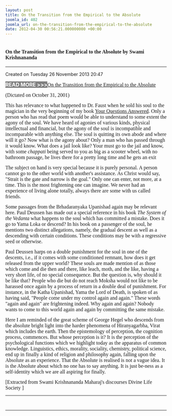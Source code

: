 ```yaml
---
layout: post
title: On the Transition from the Empirical to the Absolute
joomla_id: 402
joomla_url: on-the-transition-from-the-empirical-to-the-absolute
date: 2012-04-30 00:56:21.000000000 +00:00
---
```

<h1 itemprop="name"><span style="font-size: 12pt; font-family: book antiqua,palatino;">On the Transition from the Empirical to the Absolute by Swami Krishnananda</span></h1>
<hr />
<p>Created on Tuesday 26 November 2013 20:47</p>
<div id="discText">
<div id="discText">
<div id="discText">
<div id="discText">
<div id="discText">
<div id="discText">
<div id="discText">
<div id="discText">
<div id="discText">
<div id="discText">
<div id="discText">
<div id="discText">
<div id="discText">
<p><span style="font-size: 12pt;"><span style="background-color: #ffffff; color: #333333;"><span style="background-color: #808080; color: #ffffff;"><strong>READ MORE &gt;&gt;&gt;</strong></span></span></span><a href="http://www.swami-krishnananda.org/disc/disc_102.html"><span style="font-size: 12pt; font-family: book antiqua,palatino;"></span></a><a href="http://www.swami-krishnananda.org/disc/disc_93.html"><span style="font-size: 12pt; font-family: book antiqua,palatino;"></span></a><a href="http://www.swami-krishnananda.org/disc/disc_37.html"><span style="font-size: 12pt; font-family: book antiqua,palatino;">On the Transition from the Empirical to the Absolute</span></a></p>
<div id="discText">
<div id="discText">
<div id="discText">
<div id="discText">
<div id="discText">
<div id="discText">
<div id="discText">
<div id="discText">
<div id="discText">
<div id="discText">
<div id="discText">
<div id="discText">
<div id="discText">
<div id="discText">
<div id="discText2">
<div id="discText">
<div id="discText">
<div id="discText">
<div id="discText">
<div id="discText">
<div id="discText">
<div id="discText">
<div id="discText">
<div id="discText"><span itemprop="author" itemscope="" itemtype="http://schema.org/Person"><span itemprop="name"></span></span>
<div id="discText">
<div id="discText"><span itemprop="articleBody"><span itemprop="author" itemscope="" itemtype="http://schema.org/Person"><span itemprop="name"></span></span></span>
<div id="discText"><span itemprop="articleBody"><span itemprop="author" itemscope="" itemtype="http://schema.org/Person"><span itemprop="name"></span></span></span><span itemprop="author" itemscope="" itemtype="http://schema.org/Person"><span itemprop="name"></span></span>
<div id="discText">
<div id="discText">
<div id="discText">
<div id="discText">
<div id="discText">
<div id="discText">
<div id="discText">
<p class="subNoteDisc"><span style="font-size: 12pt; font-family: book antiqua,palatino;">(Dictated on October 31, 2001)</span></p>
<div id="discText"><span itemprop="articleBody">
<p><span style="font-size: 12pt; font-family: book antiqua,palatino;">This has relevance to what happened to Dr. Faust when he sold his soul to the magician in the very beginning of my book <a href="http://www.swami-krishnananda.org/ans_00.html">Your Questions Answered</a>. Only a person who has read that poem would be able to understand to some extent the agony of the soul. We have heard of agonies of various kinds, physical intellectual and financial, but the agony of the soul is incompatible and incomparable with anything else. The soul is quitting its own abode and where will it go? Now what is the agony about? Only a man who has passed through it would know. What does a jail look like? Your must go to the jail and know, with some <em>chappati</em> being served to you as big as a <span id="p3x12658v_2" class="p3x12658v">scooter wheel</span>, with no bathroom passage, he lives there for a pretty long time and he gets an exit </span></p>
<p><span style="font-size: 12pt; font-family: book antiqua,palatino;">The subject on hand is very special because it is purely personal. A person cannot go to the other world with another's assistance. As <span id="p3x12658v_5" class="p3x12658v">Christ</span> would say, "Strait is the gate and narrow is the goal." Only one can enter, not more, at a time. This is the most frightening one can imagine. We never had an experience of living alone totally, always there are some with us called friends.</span></p>
<p><span style="font-size: 12pt; font-family: book antiqua,palatino;">Some passages from the Brhadaranyaka Upanishad again may be relevant here. Paul Deussen has made out a special reference in <span id="p3x12658v_4" class="p3x12658v">his</span> book <em>The System of the Vedanta</em> what happens to the soul which has committed a mistake. Does it go to Yama Loka or descend? In his book on a passenger of the soul, he mentions two distinct allegations, namely, the gradual descent as well as a descending with certain conditions. These conditions may be with a regressive seed or otherwise.</span></p>
<p><span style="font-size: 12pt; font-family: book antiqua,palatino;">Paul Deussen harps on a double punishment for the soul in one of the descents, i.e., if it comes with some conditioned remnant, how does it get released from the upper world? These souls are made mention of as those which come and die then and there, like leach, moth, and the like, having a very short life, of no special consequence. But the question is, why should it be like that? People who die but do not reach Moksha would not like to be harassed once again by a process of return in a <span id="p3x12658v_3" class="p3x12658v">double deal</span> of punishment. For instance, in the Katha Upanishad, Yama the Lord of Death, is spoken of as having said, "People come under my control again and again." These words "again and again" are frightening indeed. Why again and again? Nobody wants to come to this world again and again by committing the same mistake.</span></p>
<p><span style="font-size: 12pt; font-family: book antiqua,palatino;">Here I am reminded of the great scheme of George Hegel who descends from the <span id="p3x12658v_6" class="p3x12658v">absolute</span> bright light into the harder phenomena of Hiranyagarbha, Virat which includes the earth. Then the epistemology of perception, the cognition process, commences. But whose perception is it? It is the perception of the psychological functions which we highlight today as the apparatus of common knowledge. Linguistics, ethics, morality, sociality, chemistry, political science, end up in finally a kind of religion and philosophy again, falling upon the Absolute as an experience. That the Absolute is realised is not a vague idea. It is the Absolute about which no one has to say anything. It is just be-ness as a self-identity which we are all aspiring for finally.</span></p>
</span></div>
<span itemprop="articleBody"></span></div>
<span itemprop="articleBody"></span></div>
<span itemprop="articleBody"></span></div>
<span itemprop="articleBody"></span></div>
<span itemprop="articleBody"></span></div>
</div>
<span itemprop="articleBody"></span></div>
<span style="font-size: 12pt; font-family: verdana,geneva;">[Extracted from Swami Krishnananda Maharaj's discourses Divine Life Society ]</span></div>
</div>
</div>
</div>
</div>
</div>
</div>
</div>
</div>
</div>
</div>
</div>
</div>
</div>
</div>
</div>
</div>
</div>
</div>
</div>
</div>
</div>
</div>
</div>
</div>
</div>
</div>
</div>
</div>
</div>
</div>
</div>
</div>
</div>
</div>
</div>
</div>
</div>
</div>
</div>
<hr />
<p>&nbsp;</p>
<hr />
<p>&nbsp;</p>
<div style="position: absolute; left: -40px; top: -25px; width: 1px; height: 1px; overflow: hidden;" data-mce-bogus="1" class="mcePaste" id="_mcePaste">
<h1>The Gospel of the Bhagavadgita</h1>
</div>
